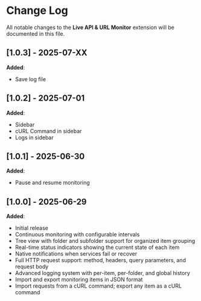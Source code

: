 # Change Log

All notable changes to the **Live API & URL Monitor** extension will be documented in this file.

## [1.0.3] - 2025-07-XX

**Added**:

- Save log file

## [1.0.2] - 2025-07-01

**Added**:

- Sidebar
- cURL Command in sidebar
- Logs in sidebar

## [1.0.1] - 2025-06-30

**Added**:

- Pause and resume monitoring

## [1.0.0] - 2025-06-29

**Added**:

- Initial release
- Continuous monitoring with configurable intervals
- Tree view with folder and subfolder support for organized item grouping
- Real-time status indicators showing the current state of each item
- Native notifications when services fail or recover
- Full HTTP request support: method, headers, query parameters, and request body
- Advanced logging system with per-item, per-folder, and global history
- Import and export monitoring items in JSON format
- Import requests from a cURL command; export any item as a cURL command
